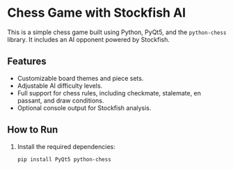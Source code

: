 # Chess Game with Stockfish AI

This is a simple chess game built using Python, PyQt5, and the `python-chess` library. It includes an AI opponent powered by Stockfish.

## Features
- Customizable board themes and piece sets.
- Adjustable AI difficulty levels.
- Full support for chess rules, including checkmate, stalemate, en passant, and draw conditions.
- Optional console output for Stockfish analysis.

## How to Run
1. Install the required dependencies:
   ```bash
   pip install PyQt5 python-chess